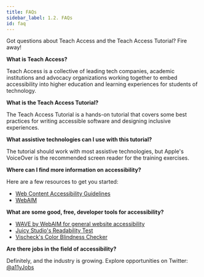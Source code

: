 ```yaml
---
title: FAQs
sidebar_label: 1.2. FAQs
id: faq
---
```


Got questions about Teach Access and the Teach Access Tutorial? Fire away!

**What is Teach Access?**

Teach Access is a collective of leading tech companies, academic institutions and advocacy organizations working together to embed accessibility into higher education and learning experiences for students of technology.

**What is the Teach Access Tutorial?**

The Teach Access Tutorial is a hands-on tutorial that covers some best practices for writing accessible software and designing inclusive experiences.

**What assistive technologies can I use with this tutorial?**

The tutorial should work with most assistive technologies, but Apple's VoiceOver is the recommended screen reader for the training exercises.

**Where can I find more information on accessibility?**

Here are a few resources to get you started:

- [Web Content Accessibility Guidelines](https://www.w3.org/WAI/intro/wcag)
- [WebAIM](http://webaim.org)

**What are some good, free, developer tools for accessibility?**

- [WAVE by WebAIM for general website accessibility](http://wave.webaim.org/)
- [Juicy Studio's Readability Test](http://juicystudio.com/services/readability.php)
- [Vischeck's Color Blindness Checker](http://www.vischeck.com/)

**Are there jobs in the field of accessibility?**

Definitely, and the industry is growing. Explore opportunities on Twitter: [@a11yJobs](https://twitter.com/a11yjobs)
